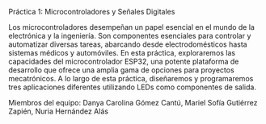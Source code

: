 Práctica 1: Microcontroladores y Señales Digitales

Los microcontroladores desempeñan un papel esencial en el mundo de la electrónica y la ingeniería. Son componentes esenciales para controlar y automatizar diversas tareas, abarcando desde electrodomésticos hasta sistemas médicos y automóviles. En esta práctica, exploraremos las capacidades del microcontrolador ESP32, una potente plataforma de desarrollo que ofrece una amplia gama de opciones para proyectos mecatrónicos. A lo largo de esta práctica, diseñaremos y programaremos tres aplicaciones diferentes utilizando LEDs como componentes de salida.

Miembros del equipo:
Danya Carolina Gómez Cantú, Mariel Sofía Gutiérrez Zapién, Nuria Hernández Alás
